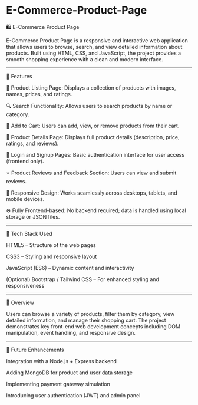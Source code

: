 # E-Commerce-Product-Page
🛍️ E-Commerce Product Page

E-Commerce Product Page is a responsive and interactive web application that allows users to browse, search, and view detailed information about products. Built using HTML, CSS, and JavaScript, the project provides a smooth shopping experience with a clean and modern interface.


---

🚀 Features

🧾 Product Listing Page: Displays a collection of products with images, names, prices, and ratings.

🔍 Search Functionality: Allows users to search products by name or category.

🛒 Add to Cart: Users can add, view, or remove products from their cart.

💬 Product Details Page: Displays full product details (description, price, ratings, and reviews).

🔐 Login and Signup Pages: Basic authentication interface for user access (frontend only).

⭐ Product Reviews and Feedback Section: Users can view and submit reviews.

📱 Responsive Design: Works seamlessly across desktops, tablets, and mobile devices.

⚙️ Fully Frontend-based: No backend required; data is handled using local storage or JSON files.



---

🧩 Tech Stack Used

HTML5 – Structure of the web pages

CSS3 – Styling and responsive layout

JavaScript (ES6) – Dynamic content and interactivity

(Optional) Bootstrap / Tailwind CSS – For enhanced styling and responsiveness



---

📖 Overview

Users can browse a variety of products, filter them by category, view detailed information, and manage their shopping cart.
The project demonstrates key front-end web development concepts including DOM manipulation, event handling, and responsive design.


---

🧠 Future Enhancements

Integration with a Node.js + Express backend

Adding MongoDB for product and user data storage

Implementing payment gateway simulation

Introducing user authentication (JWT) and admin panel

